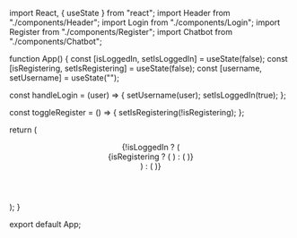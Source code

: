 import React, { useState } from "react";
import Header from "./components/Header";
import Login from "./components/Login";
import Register from "./components/Register";
import Chatbot from "./components/Chatbot";

function App() {
  const [isLoggedIn, setIsLoggedIn] = useState(false);
  const [isRegistering, setIsRegistering] = useState(false);
  const [username, setUsername] = useState("");

  const handleLogin = (user) => {
    setUsername(user);
    setIsLoggedIn(true);
  };

  const toggleRegister = () => {
    setIsRegistering(!isRegistering);
  };

  return (
    <div className="min-h-screen bg-gradient-to-r from-blue-50 to-purple-50">
      <Header username={username} />
      {!isLoggedIn ? (
        <div className="flex justify-center items-center h-screen">
          {isRegistering ? (
            <Register onLogin={handleLogin} toggleRegister={toggleRegister} />
          ) : (
            <Login onLogin={handleLogin} toggleRegister={toggleRegister} />
          )}
        </div>
      ) : (
        <Chatbot username={username} />
      )}
    </div>
  );
}

export default App;
